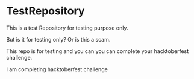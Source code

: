 # TestRepository
This is a test Repository for testing purpose only.


But is it for testing only? Or is this a scam. 

This repo is for testing and you can you can complete your hacktoberfest challenge.

I am completing hacktoberfest challenge 
